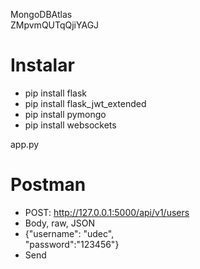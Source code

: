 MongoDBAtlas  
ZMpvmQUTqQjiYAGJ

# Instalar
- pip install flask  
- pip install flask_jwt_extended
- pip install pymongo
- pip install websockets

app.py

# Postman
 - POST: http://127.0.0.1:5000/api/v1/users
 - Body, raw, JSON
 - {"username": "udec",  
 "password":"123456"}
 - Send
